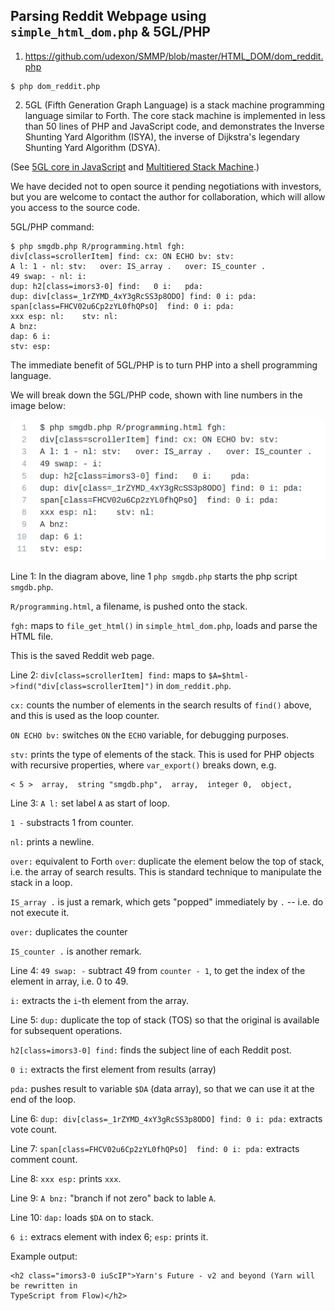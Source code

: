 ## Parsing Reddit Webpage using `simple_html_dom.php` & 5GL/PHP


1. https://github.com/udexon/SMMP/blob/master/HTML_DOM/dom_reddit.php
```
$ php dom_reddit.php
```


2. 5GL (Fifth Generation Graph Language) is a stack machine programming language similar to Forth. The core stack machine is implemented in less than 50 lines of PHP and JavaScript code, and demonstrates the Inverse Shunting Yard Algorithm (ISYA), the inverse of Dijkstra's legendary Shunting Yard Algorithm (DSYA).

(See [5GL core in JavaScript](http://5gl.epizy.com/nsm/fgl.html) and [Multitiered Stack Machine](https://github.com/udexon/SMMP/blob/master/MultitieredStackMachine.md).) 

We have decided not to open source it pending negotiations with investors, but you are welcome to contact the author for collaboration, which will allow you access to the source code.

5GL/PHP command:
```
$ php smgdb.php R/programming.html fgh: 
div[class=scrollerItem] find: cx: ON ECHO bv: stv: 
A l: 1 - nl: stv:   over: IS_array .   over: IS_counter . 
49 swap: - nl: i: 
dup: h2[class=imors3-0] find:   0 i:   pda: 
dup: div[class=_1rZYMD_4xY3gRcSS3p8ODO] find: 0 i: pda:  
span[class=FHCV02u6Cp2zYL0fhQPsO]  find: 0 i: pda:   
xxx esp: nl:    stv: nl: 
A bnz:  
dap: 6 i: 
stv: esp:
```

The immediate benefit of 5GL/PHP is to turn PHP into a shell programming language.

We will break down the 5GL/PHP code, shown with line numbers in the image below:

<img src="https://github.com/udexon/SMMP/blob/master/HTML_DOM/dom_reddit.png" width="520">
              
Line 1: In the diagram above, line 1 `php smgdb.php` starts the php script `smgdb.php`.

`R/programming.html`, a filename, is pushed onto the stack.

`fgh:` maps to `file_get_html()` in `simple_html_dom.php`, loads and parse the HTML file.

This is the saved Reddit web page.
                                                                                          

Line 2: `div[class=scrollerItem] find:` maps to `$A=$html->find("div[class=scrollerItem]")` in `dom_reddit.php`.

`cx:` counts the number of elements in the search results of `find()` above, and this is used as the loop counter.

`ON ECHO bv:` switches `ON` the `ECHO` variable, for debugging purposes.

`stv:` prints the type of elements of the stack. This is used for PHP objects with recursive properties, where `var_export()` breaks down, e.g.
```
< 5 >  array,  string "smgdb.php",  array,  integer 0,  object, 
```


Line 3: `A l:` set label `A` as start of loop.

`1 -` substracts 1 from counter.

`nl:` prints a newline.

`over:` equivalent to Forth `over`: duplicate the element below the top of stack, i.e. the array of search results. This is standard technique to manipulate the stack in a loop.

`IS_array .` is just a remark, which gets "popped" immediately by `.` -- i.e. do not execute it.

`over:` duplicates the counter 

`IS_counter .` is another remark.


Line 4: `49 swap: -` subtract 49 from `counter - 1`, to get the index of the element in array, i.e. 0 to 49.

`i:` extracts the `i`-th element from the array.


Line 5: `dup:` duplicate the top of stack (TOS) so that the original is available for subsequent operations.

`h2[class=imors3-0] find:` finds the subject line of each Reddit post.

`0 i:` extracts the first element from results (array)

`pda:` pushes result to variable `$DA` (data array), so that we can use it at the end of the loop.


Line 6: `dup: div[class=_1rZYMD_4xY3gRcSS3p8ODO] find: 0 i: pda:` extracts vote count.

Line 7: `span[class=FHCV02u6Cp2zYL0fhQPsO]  find: 0 i: pda:` extracts comment count.

Line 8: `xxx esp:` prints `xxx`. 

Line 9: `A bnz:` "branch if not zero" back to lable `A`.

Line 10: `dap:` loads `$DA` on to stack.

`6 i:` extracs element with index 6; `esp:` prints it.

Example output:
```
<h2 class="imors3-0 iuScIP">Yarn's Future - v2 and beyond (Yarn will be rewritten in 
TypeScript from Flow)</h2>
```

